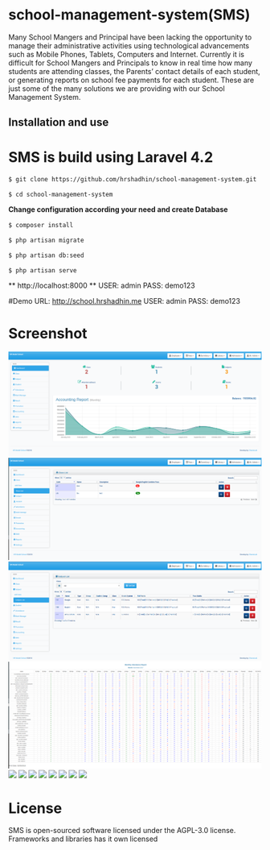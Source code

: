 # school-management-system(SMS)
Many School Mangers and Principal have been lacking the opportunity to manage their administrative activities using technological advancements such as Mobile Phones, Tablets, Computers and Internet. Currently it is difficult for School Mangers and Principals to know in real time how many students are attending classes, the Parents’ contact details of each student, or generating reports on school fee payments for each student. These are just some of the many solutions we are providing with our  School Management System.

## Installation and use
# SMS is build using Laravel 4.2
```
$ git clone https://github.com/hrshadhin/school-management-system.git
```
```
$ cd school-management-system
```

**Change configuration according your need and create Database**
```
$ composer install
```
```
$ php artisan migrate
```
```
$ php artisan db:seed
```
```
$ php artisan serve
```
**  http://localhost:8000 **
USER: admin
PASS: demo123

#Demo
URL: http://school.hrshadhin.me
USER: admin
PASS: demo123

# Screenshot

<img src="screenshot/1.png" >
<img src="screenshot/2.png" >
<img src="screenshot/3.png" >
<img src="screenshot/4.png" >
<img src="screenshot/5.png" >
<img src="screenshot/6.png" >
<img src="screenshot/7.png" >
<img src="screenshot/8.png" >
<img src="screenshot/9.png" >
<img src="screenshot/10.png" >
<img src="screenshot/11.png" >
<img src="screenshot/12.png" >

# License
SMS is open-sourced software licensed under the AGPL-3.0 license. Frameworks and libraries has it own licensed
